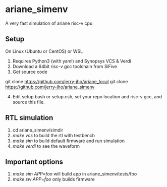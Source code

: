 # ariane_simenv
A very fast simulation of ariane risc-v cpu 

## Setup

On Linux (Ubuntu or CentOS) or WSL

1. Requires Python3 (with yaml) and Synopsys VCS & Verdi
2. Download a 64bit risc-v gcc toolchain from SiFive
3. Get source code

  git clone https://github.com/jerry-jho/ariane_local
  git clone https://github.com/jerry-jho/ariane_simenv
  
4. Edit setup.bash or setup.csh, set your repo location and risc-v gcc, and source this file.

## RTL simulation

1. cd ariane_simenv/simdir
2. *make vcs* to build the rtl with testbench
3. *make sim* to build default firmware and run simulation
4. *make verdi* to see the waveform

## Important options

1. *make sim APP=foo* will build app in ariane_simenv/tests/foo
2. *make sw APP=foo* only builds firmware
